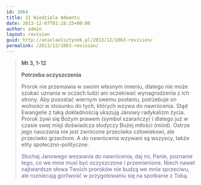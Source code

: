 ```yaml
---
id: 1064
title: II Niedziela Adwentu
date: 2013-12-07T01:18:15+00:00
author: admin
layout: revision
guid: http://anielaolsztynek.pl/2013/12/1063-revision/
permalink: /2013/12/1063-revision/
---
```

> **Mt 3, 1-12**
> 
> **Potrzeba oczyszczenia**
> 
> Prorok nie przemawia w swoim własnym imieniu, dlatego nie może szukać uznania w oczach ludzi ani oczekiwać wynagrodzenia z ich strony. Aby pozostać wiernym swemu posłaniu, potrzebuje on wolności w stosunku do tych, których wzywa do nawrócenia. Stąd Ewangelie z taką dokładnością ukazują Janowy radykalizm życia. Prorok żywi się Bożym prawem (symbol szarańczy) i dlatego już w czasie swej misji doświadcza słodyczy Bożej miłości (miód). Ostrze jego nauczania nie jest zwrócone przeciwko człowiekowi, ale przeciwko grzechom. A do nawrócenia wzywani są wszyscy, także elity społeczno-polityczne.
> 
> <span style="color: #666699;">Słuchaj Janowego wezwania do nawrócenia, daj mi, Panie, poznanie tego, co we mnie musi być oczyszczone i przemienione. Niech nawet najtwardsze słowa Twoich proroków nie budzą we mnie sprzeciwu, ale rozniecają gorliwość w przygotowaniu się na spotkanie z Tobą.</span>